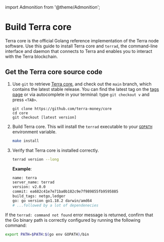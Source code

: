import Admonition from '@theme/Admonition';

# Build Terra core

Terra core is the official Golang reference implementation of the Terra node software. Use this guide to install Terra core and `terrad`, the command-line interface and daemon that connects to Terra and enables you to interact with the Terra blockchain.

## Get the Terra core source code

1. Use `git` to retrieve [Terra core](https://github.com/terra-money/core/), and check out the `main` branch, which contains the latest stable release. You can find the latest tag on the [tags page](https://github.com/terra-money/core/tags) or via autocomplete in your terminal: type `git checkout v` and press `<TAB>`.

   ```
   git clone https://github.com/terra-money/core
   cd core
   git checkout [latest version]
   ```

2. Build Terra core. This will install the `terrad` executable to your [ `GOPATH` ](https://go.dev/doc/gopath_code) environment variable.

   ```bash
   make install
   ```

3. Verify that Terra core is installed correctly.

   ```bash
   terrad version --long
   ```

   **Example**:

   ```bash
   name: terra
   server_name: terrad
   version: v2.0.0
   commit: ea682c41e7e71ba0b182c9e7f989855fb9595885
   build_tags: netgo,ledger
   go: go version go1.18.2 darwin/amd64
   # ...followed by a lot of dependenecies
   ```


<Admonition type="tip">

If the `terrad: command not found` error message is returned, confirm that the Go binary path is correctly configured by running the following command:

```bash
export PATH=$PATH:$(go env GOPATH)/bin
```

</Admonition>
